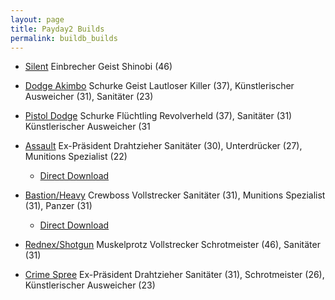 ```yaml
---
layout: page
title: Payday2 Builds
permalink: buildb_builds
---
```



- [Silent](http://pd2skills.com/#/v3/mljhr:elk:tfeCLKhr:gFDEBCALJKrPQo:fF:ia:pB8:::)	Einbrecher Geist
Shinobi (46)


- [Dodge Akimbo](http://pd2skills.com/#/v3/mfDBcar:eLjk:gLJKhGrPNOM:ffELH:ia:pR8:::)	Schurke Geist
Lautloser Killer (37), Künstlerischer Ausweicher (31), Sanitäter (23)


- [Pistol Dodge](http://pd2skills.com/#/v3/mFDBAlr:eLk:tlkr:gLJKhGrpq:fFDECAL:ia:pR8:::)	Schurke Flüchtling
Revolverheld (37), Sanitäter (31) Künstlerischer Ausweicher (31


- [Assault](http://pd2skills.com/#/v3/mfDeCAljhrp:eLjkhiRpNom:tLkrpqNOm:glJr:flkr:ia:pE8:::) Ex-Präsident Drahtzieher
Sanitäter (30), Unterdrücker (27), Munitions Spezialist (22)
  - [Direct Download]({{site.baseurl}}/builds/Assault_build.json)


- [Bastion/Heavy](http://pd2skills.com/#/v3/mFDBAljr:eLJKhGRPNM:tRo:glj:flrqN:ia:pC8:::) Crewboss Vollstrecker
Sanitäter (31), Munitions Spezialist (31), Panzer (31)
  - [Direct Download]({{site.baseurl}}/builds/Bastion_build.json)
  
- [Rednex/Shotgun](http://pd2skills.com/#/v3/mFECAljkrp:eFDEBCALki:tlkRq:glJ:fFdbl:ia:pM3:::) Muskelprotz Vollstrecker
Schrotmeister (46), Sanitäter (31)

- [Crime Spree](http://pd2skills.com/#/v3/mfEbCAlki:efDECalki:tlKr:gLJKigRn:fLH:ia:pE8:::) Ex-Präsident Drahtzieher
Sanitäter (31), Schrotmeister (26), Künstlerischer Ausweicher (23)
